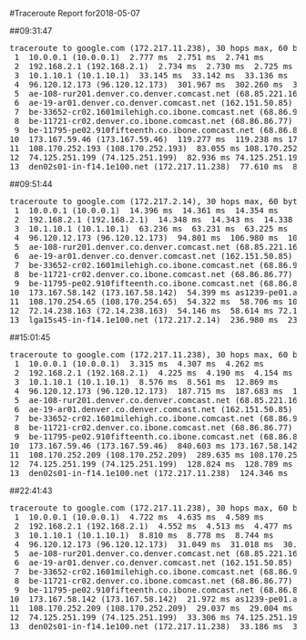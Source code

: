 #Traceroute Report for2018-05-07

##09:31:47

<p><pre><samp>traceroute to google.com (172.217.11.238), 30 hops max, 60 byte packets
 1  10.0.0.1 (10.0.0.1)  2.777 ms  2.751 ms  2.741 ms
 2  192.168.2.1 (192.168.2.1)  2.734 ms  2.730 ms  2.725 ms
 3  10.1.10.1 (10.1.10.1)  33.145 ms  33.142 ms  33.136 ms
 4  96.120.12.173 (96.120.12.173)  301.967 ms  302.260 ms  302.257 ms
 5  ae-108-rur201.denver.co.denver.comcast.net (68.85.221.161)  301.954 ms  301.952 ms  301.949 ms
 6  ae-19-ar01.denver.co.denver.comcast.net (162.151.50.85)  450.461 ms  438.825 ms  438.805 ms
 7  be-33652-cr02.1601milehigh.co.ibone.comcast.net (68.86.92.121)  290.574 ms  290.563 ms  290.535 ms
 8  be-11721-cr02.denver.co.ibone.comcast.net (68.86.86.77)  290.526 ms  264.687 ms  264.673 ms
 9  be-11795-pe02.910fifteenth.co.ibone.comcast.net (68.86.83.6)  264.658 ms  26.324 ms  26.234 ms
10  173.167.59.46 (173.167.59.46)  119.277 ms  119.238 ms 173.167.58.142 (173.167.58.142)  83.132 ms
11  108.170.252.193 (108.170.252.193)  83.055 ms 108.170.252.209 (108.170.252.209)  83.018 ms  82.982 ms
12  74.125.251.199 (74.125.251.199)  82.936 ms 74.125.251.193 (74.125.251.193)  82.897 ms  82.846 ms
13  den02s01-in-f14.1e100.net (172.217.11.238)  77.610 ms  82.788 ms  82.684 ms</samp></pre></p>

##09:51:44

<p><pre><samp>traceroute to google.com (172.217.2.14), 30 hops max, 60 byte packets
 1  10.0.0.1 (10.0.0.1)  14.396 ms  14.361 ms  14.354 ms
 2  192.168.2.1 (192.168.2.1)  14.348 ms  14.343 ms  14.338 ms
 3  10.1.10.1 (10.1.10.1)  63.236 ms  63.231 ms  63.225 ms
 4  96.120.12.173 (96.120.12.173)  94.801 ms  106.980 ms  106.970 ms
 5  ae-108-rur201.denver.co.denver.comcast.net (68.85.221.161)  76.994 ms  76.992 ms  76.991 ms
 6  ae-19-ar01.denver.co.denver.comcast.net (162.151.50.85)  253.057 ms  126.867 ms  126.760 ms
 7  be-33652-cr02.1601milehigh.co.ibone.comcast.net (68.86.92.121)  43.187 ms  48.467 ms  48.440 ms
 8  be-11721-cr02.denver.co.ibone.comcast.net (68.86.86.77)  48.412 ms  50.225 ms  50.136 ms
 9  be-11795-pe02.910fifteenth.co.ibone.comcast.net (68.86.83.6)  50.088 ms  54.476 ms  54.448 ms
10  173.167.58.142 (173.167.58.142)  54.399 ms as1239-pe01.ashburn.va.ibone.comcast.net (75.149.228.174)  54.381 ms 173.167.58.142 (173.167.58.142)  54.355 ms
11  108.170.254.65 (108.170.254.65)  54.322 ms  58.706 ms 108.170.254.81 (108.170.254.81)  54.183 ms
12  72.14.238.163 (72.14.238.163)  54.146 ms  58.614 ms 72.14.238.159 (72.14.238.159)  237.076 ms
13  lga15s45-in-f14.1e100.net (172.217.2.14)  236.980 ms  236.945 ms  766.838 ms</samp></pre></p>

##15:01:45

<p><pre><samp>traceroute to google.com (172.217.11.238), 30 hops max, 60 byte packets
 1  10.0.0.1 (10.0.0.1)  3.315 ms  4.307 ms  4.262 ms
 2  192.168.2.1 (192.168.2.1)  4.225 ms  4.190 ms  4.154 ms
 3  10.1.10.1 (10.1.10.1)  8.576 ms  8.561 ms  12.869 ms
 4  96.120.12.173 (96.120.12.173)  187.715 ms  187.683 ms  187.631 ms
 5  ae-108-rur201.denver.co.denver.comcast.net (68.85.221.161)  124.886 ms  133.520 ms  133.492 ms
 6  ae-19-ar01.denver.co.denver.comcast.net (162.151.50.85)  1007.240 ms  976.770 ms  841.139 ms
 7  be-33652-cr02.1601milehigh.co.ibone.comcast.net (68.86.92.121)  665.352 ms  148.929 ms  665.271 ms
 8  be-11721-cr02.denver.co.ibone.comcast.net (68.86.86.77)  665.248 ms  665.226 ms  665.190 ms
 9  be-11795-pe02.910fifteenth.co.ibone.comcast.net (68.86.83.6)  665.173 ms  665.047 ms  664.964 ms
10  173.167.59.46 (173.167.59.46)  840.603 ms 173.167.58.142 (173.167.58.142)  268.159 ms  289.658 ms
11  108.170.252.209 (108.170.252.209)  289.635 ms 108.170.252.193 (108.170.252.193)  102.254 ms  111.118 ms
12  74.125.251.199 (74.125.251.199)  128.824 ms  128.789 ms 74.125.251.193 (74.125.251.193)  133.286 ms
13  den02s01-in-f14.1e100.net (172.217.11.238)  124.346 ms  133.215 ms  133.618 ms</samp></pre></p>

##22:41:43

<p><pre><samp>traceroute to google.com (172.217.11.238), 30 hops max, 60 byte packets
 1  10.0.0.1 (10.0.0.1)  4.722 ms  4.635 ms  4.589 ms
 2  192.168.2.1 (192.168.2.1)  4.552 ms  4.513 ms  4.477 ms
 3  10.1.10.1 (10.1.10.1)  8.810 ms  8.778 ms  8.744 ms
 4  96.120.12.173 (96.120.12.173)  31.049 ms  31.018 ms  30.986 ms
 5  ae-108-rur201.denver.co.denver.comcast.net (68.85.221.161)  30.953 ms  52.754 ms  52.714 ms
 6  ae-19-ar01.denver.co.denver.comcast.net (162.151.50.85)  52.681 ms  76.859 ms  81.061 ms
 7  be-33652-cr02.1601milehigh.co.ibone.comcast.net (68.86.92.121)  76.677 ms  76.626 ms  72.292 ms
 8  be-11721-cr02.denver.co.ibone.comcast.net (68.86.86.77)  72.210 ms  72.171 ms  72.127 ms
 9  be-11795-pe02.910fifteenth.co.ibone.comcast.net (68.86.83.6)  72.083 ms  22.038 ms  22.007 ms
10  173.167.58.142 (173.167.58.142)  21.972 ms as1239-pe01.ashburn.va.ibone.comcast.net (75.149.228.174)  21.954 ms 173.167.58.142 (173.167.58.142)  29.093 ms
11  108.170.252.209 (108.170.252.209)  29.037 ms  29.004 ms 108.170.252.193 (108.170.252.193)  28.967 ms
12  74.125.251.199 (74.125.251.199)  33.306 ms 74.125.251.193 (74.125.251.193)  33.266 ms 74.125.251.199 (74.125.251.199)  33.251 ms
13  den02s01-in-f14.1e100.net (172.217.11.238)  33.186 ms  33.176 ms  37.501 ms</samp></pre></p>

